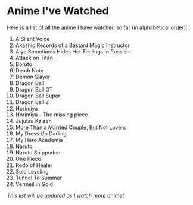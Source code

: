 # Anime I've Watched

Here is a list of all the anime I have watched so far (in alphabetical order):

1. A Silent Voice
2. Akashic Records of a Bastard Magic Instructor  
3. Alya Sometimes Hides Her Feelings in Russian  
4. Attack on Titan  
5. Boruto  
6. Death Note  
7. Demon Slayer  
8. Dragon Ball  
9. Dragon Ball GT  
10. Dragon Ball Super  
11. Dragon Ball Z
12. Horimiya
13. Horimiya - The missing piece
14. Jujutsu Kaisen  
15. More Than a Married Couple, But Not Lovers
16. My Dress Up Darling
17. My Hero Academia
18. Naruto  
19. Naruto Shippuden  
20. One Piece  
21. Redo of Healer  
22. Solo Leveling
23. Tunnel To Summer 
24. Vermeil in Gold  

*This list will be updated as I watch more anime!*

